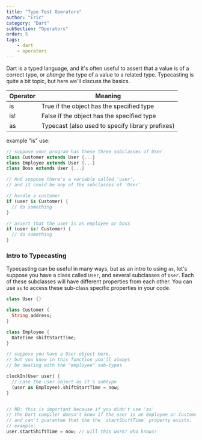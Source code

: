 ```yaml
---
title: "Type Test Operators"
author: "Eric"
category: "Dart"
subSection: "Operators"
order: 5
tags:
    - dart
    - operators
---
```


Dart is a typed language, and it's often useful to assert that a value is of a correct type, or _change_ the type of a value to a related type. Typecasting is quite a bit topic, but here we'll discuss the basics. 

|  Operator |  Meaning |
|---|---|
|is	 | True if the object has the specified type |
|is! | 	False if the object has the specified type |
|as	 | Typecast (also used to specify library prefixes) |

example "is" use:
```dart
// suppose your program has these three subclasses of User
class Customer extends User {...}
class Employee extends User {...}
class Boss extends User {...}

// And suppose there's a variable called 'user',
// and it could be any of the subclasses of 'User' 

// handle a customer
if (user is Customer) {
  // do something
}

// assert that the user is an employee or boss 
if (user is! Customer) {
  // do something
}
```

### Intro to Typecasting

Typecasting can be useful in many ways, but as an intro to using `as`, let's suppose you have a class called `User`, and several subclasses of `User`. Each of these subclasses will have different properties from each other. You can use `as` to access these sub-class specific properties in your code.

```dart
class User {}

class Customer {
  String address;
}

class Employee {
  DateTime shiftStartTime;
}

// suppose you have a User object here,
// but you know in this function you'll always 
// be dealing with the "employee" sub-types

clockIn(User user) {
  // case the user object as it's subtype
  (user as Employee).shiftStartTime = now;
}


// NB: this is important because if you didn't use 'as'
// the Dart compiler doesn't know if the user is an Employee or Customer,
// and can't guarantee that the the `startShiftTime` property exists.
// example:
user.startShiftTime = now; // will this work? who knows! 
``` 